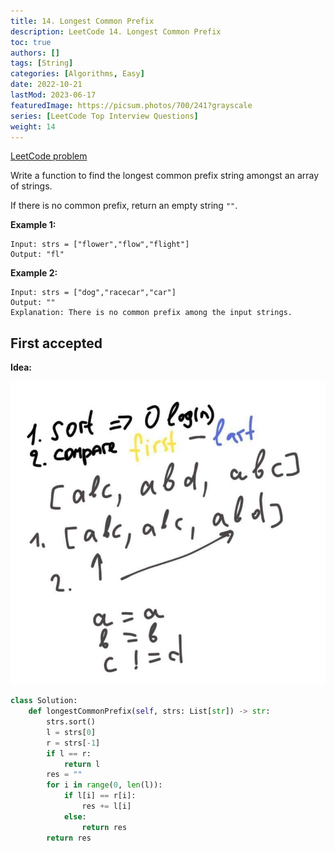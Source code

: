 ```yaml
---
title: 14. Longest Common Prefix
description: LeetCode 14. Longest Common Prefix
toc: true
authors: []
tags: [String]
categories: [Algorithms, Easy]
date: 2022-10-21
lastMod: 2023-06-17
featuredImage: https://picsum.photos/700/241?grayscale
series: [LeetCode Top Interview Questions]
weight: 14
---
```


[LeetCode problem](https://leetcode.com/problems/longest-common-prefix/)

Write a function to find the longest common prefix string amongst an array of strings.

If there is no common prefix, return an empty string `""`.

**Example 1:**

    Input: strs = ["flower","flow","flight"]
    Output: "fl"

**Example 2:**

    Input: strs = ["dog","racecar","car"]
    Output: ""
    Explanation: There is no common prefix among the input strings.

## First accepted

**Idea:**

![test-case](../../assets/14.jpg)

```python
class Solution:
    def longestCommonPrefix(self, strs: List[str]) -> str:
        strs.sort()
        l = strs[0]
        r = strs[-1]
        if l == r:
            return l
        res = ""
        for i in range(0, len(l)):
            if l[i] == r[i]:
                res += l[i]
            else:
                return res
        return res
```
